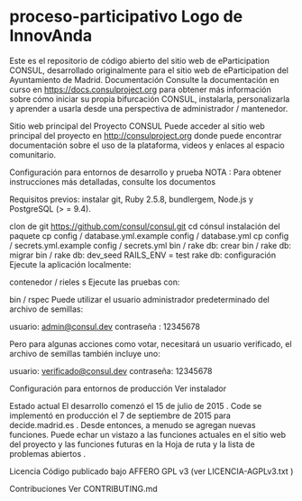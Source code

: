 # proceso-participativo Logo de InnovAnda
Este es el repositorio de código abierto del sitio web de eParticipation CONSUL, desarrollado originalmente para el sitio web de eParticipation del Ayuntamiento de Madrid.
Documentación
Consulte la documentación en curso en https://docs.consulproject.org para obtener más información sobre cómo iniciar su propia bifurcación CONSUL, instalarla, personalizarla y aprender a usarla desde una perspectiva de administrador / mantenedor.

Sitio web principal del Proyecto CONSUL
Puede acceder al sitio web principal del proyecto en http://consulproject.org donde puede encontrar documentación sobre el uso de la plataforma, videos y enlaces al espacio comunitario.

Configuración para entornos de desarrollo y prueba
NOTA : Para obtener instrucciones más detalladas, consulte los documentos

Requisitos previos: instalar git, Ruby 2.5.8, bundlergem, Node.js y PostgreSQL (> = 9.4).

clon de git https://github.com/consul/consul.git
 cd cónsul
instalación del paquete
cp config / database.yml.example config / database.yml
cp config / secrets.yml.example config / secrets.yml
bin / rake db: crear
bin / rake db: migrar
bin / rake db: dev_seed
RAILS_ENV = test rake db: configuración
Ejecute la aplicación localmente:

contenedor / rieles s
Ejecute las pruebas con:

bin / rspec
Puede utilizar el usuario administrador predeterminado del archivo de semillas:

usuario: admin@consul.dev contraseña : 12345678

Pero para algunas acciones como votar, necesitará un usuario verificado, el archivo de semillas también incluye uno:

usuario: verificado@consul.dev contraseña: 12345678

Configuración para entornos de producción
Ver instalador

Estado actual
El desarrollo comenzó el 15 de julio de 2015 . Code se implementó en producción el 7 de septiembre de 2015 para decide.madrid.es . Desde entonces, a menudo se agregan nuevas funciones. Puede echar un vistazo a las funciones actuales en el sitio web del proyecto y las funciones futuras en la Hoja de ruta y la lista de problemas abiertos .

Licencia
Código publicado bajo AFFERO GPL v3 (ver LICENCIA-AGPLv3.txt )

Contribuciones
Ver CONTRIBUTING.md
